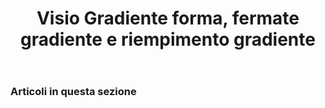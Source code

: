 ﻿---
title: Visio Gradiente forma, fermate gradiente e riempimento gradiente
type: docs
weight: 260
url: /it/java/visio-shape-gradient-gradient-stops-and-gradient-fill/
---
### **Articoli in questa sezione**

